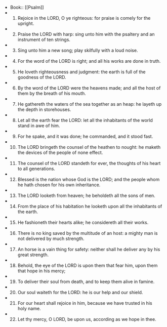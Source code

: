 - Book:: [[Psalm]]
- 1. Rejoice in the LORD, O ye righteous: for praise is comely for the upright.
- 2. Praise the LORD with harp: sing unto him with the psaltery and an instrument of ten strings.
- 3. Sing unto him a new song; play skilfully with a loud noise.
- 4. For the word of the LORD is right; and all his works are done in truth.
- 5. He loveth righteousness and judgment: the earth is full of the goodness of the LORD.
- 6. By the word of the LORD were the heavens made; and all the host of them by the breath of his mouth.
- 7. He gathereth the waters of the sea together as an heap: he layeth up the depth in storehouses.
- 8. Let all the earth fear the LORD: let all the inhabitants of the world stand in awe of him.
- 9. For he spake, and it was done; he commanded, and it stood fast.
- 10. The LORD bringeth the counsel of the heathen to nought: he maketh the devices of the people of none effect.
- 11. The counsel of the LORD standeth for ever, the thoughts of his heart to all generations.
- 12. Blessed is the nation whose God is the LORD; and the people whom he hath chosen for his own inheritance.
- 13. The LORD looketh from heaven; he beholdeth all the sons of men.
- 14. From the place of his habitation he looketh upon all the inhabitants of the earth.
- 15. He fashioneth their hearts alike; he considereth all their works.
- 16. There is no king saved by the multitude of an host: a mighty man is not delivered by much strength.
- 17. An horse is a vain thing for safety: neither shall he deliver any by his great strength.
- 18. Behold, the eye of the LORD is upon them that fear him, upon them that hope in his mercy;
- 19. To deliver their soul from death, and to keep them alive in famine.
- 20. Our soul waiteth for the LORD: he is our help and our shield.
- 21. For our heart shall rejoice in him, because we have trusted in his holy name.
- 22. Let thy mercy, O LORD, be upon us, according as we hope in thee.
